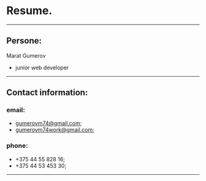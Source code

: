 # Resume.

---
## Persone:
    
Marat Gumerov  

- junior web developer

---
## Contact information:
### email:
  - gumerovm74@gmail.com;
  - gumerovm74work@gmail.com;
    
### phone:
  - +375 44 55 828 16;
  - +375 44 53 453 30;
  
---

